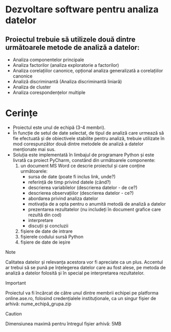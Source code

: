 # Dezvoltare software pentru analiza datelor

## Proiectul trebuie să utilizele două dintre următoarele metode de analiză a datelor:

- Analiza componentelor principale
- Analiza factorilor (analiza exploratorie a factorilor)
- Analiza corelațiilor canonice, opțional analiza generalizată a corelațiilor canonice
- Analiză discriminantă (Analiza discriminantă liniară)
- Analiza de cluster
- Analiza corespondențelor multiple

# Cerințe

- Proiectul este unul de echipă (3-4 membri).
- În funcție de setul de date selectat, de tipul de analiză care urmează să fie efectuată și de obiectivele stabilite pentru analiză, trebuie utilizate în mod corespunzător două dintre metodele de analiză a datelor menționate mai sus.
- Soluția este implementată în limbajul de programare Python și este livrată ca proiect PyCharm, constând din următoarele componente:
  1. un document MS Word ce descrie proiectul și care conține următoarele:
     - sursa de date (poate fi inclus link, unde?)
     - referință de timp privind datele (când?)
     - descrierea variabilelor (descrierea datelor - de ce?)
     - descrierea observațiilor (descrierea datelor - ce?)
     - abordarea privind analiza datelor
     - motivația de a opta pentru o anumită metodă de analiză a datelor
     - prezentarea rezultatelor (nu includeți în document grafice care rezultă din cod)
     - interpretare
     - discuții și concluzii
  2. fișiere de date de intrare
  3. fișierele codului sursă Python
  4. fișiere de date de ieșire

> [!NOTE]
> Calitatea datelor și relevanța acestora vor fi apreciate ca un plus. Accentul ar trebui să se pună pe înțelegerea datelor care au fost alese, pe metoda de analiză a datelor folosită și în special pe interpretarea rezultatelor.

> [!IMPORTANT]
> Proiectul va fi încărcat de către unul dintre membrii echipei pe platforma online.ase.ro, folosind credențialele instituționale, ca un singur fișier de arhivă: nume_echipă_grupa.zip

> [!CAUTION]
> Dimensiunea maximă pentru întregul fișier arhivă: 5MB
